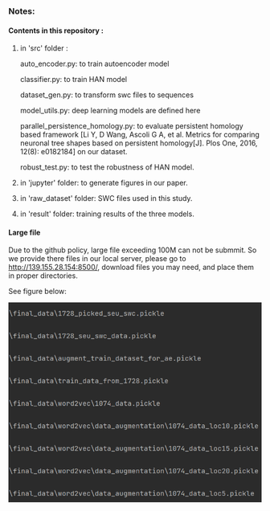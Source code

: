 ### Notes:

#### Contents in this repository : 

1. in 'src' folder :

   auto_encoder.py: to train autoencoder model

   classifier.py: to train HAN model

   dataset_gen.py: to transform swc files to sequences

   model_utils.py: deep learning models are defined here

   parallel_persistence_homology.py: to evaluate persistent homology based framework [Li Y, D Wang, Ascoli G A, et al. Metrics for comparing neuronal tree shapes based on persistent homology[J]. Plos One, 2016, 12(8): e0182184] on our dataset.

   robust_test.py: to test the robustness of HAN model.

2.  in 'jupyter' folder: to generate figures in our paper.

3.  in 'raw_dataset' folder: SWC files used in this study.

4.  in 'result' folder: training results of the three models.



#### Large file

Due to the github policy, large file exceeding 100M can not be submmit. So we provide there files in our local server, please go to http://139.155.28.154:8500/, download files you may need, and place them in proper directories.

See figure below:

![image-20210810222026981](./readme.assets/image-20210810222026981.png)

